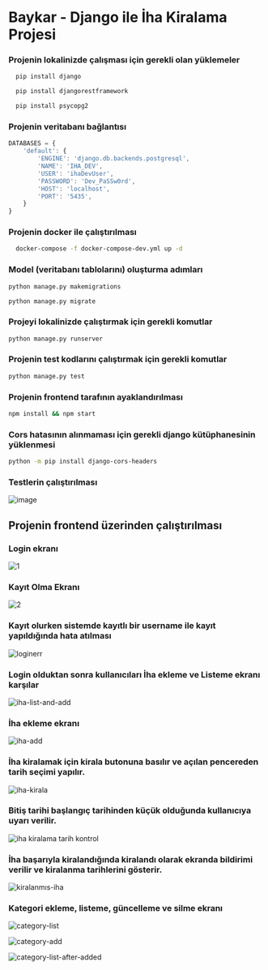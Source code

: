 
# Baykar - Django ile İha Kiralama Projesi

### Projenin lokalinizde çalışması için gerekli olan yüklemeler
```bash
  pip install django
```
```bash
  pip install djangorestframework
```
```bash
  pip install psycopg2
```
### Projenin veritabanı bağlantısı
```javascript
DATABASES = {
    'default': {
        'ENGINE': 'django.db.backends.postgresql',
        'NAME': 'IHA_DEV',
        'USER': 'ihaDevUser',
        'PASSWORD': 'Dev_PaSSw0rd',
        'HOST': 'localhost',
        'PORT': '5435',
    }
}
```
### Projenin docker ile çalıştırılması
```bash
  docker-compose -f docker-compose-dev.yml up -d
```
### Model (veritabanı tablolarını) oluşturma adımları
```bash
python manage.py makemigrations
```
```bash
python manage.py migrate
```
### Projeyi lokalinizde çalıştırmak için gerekli komutlar
```bash
python manage.py runserver
```
### Projenin test kodlarını çalıştırmak için gerekli komutlar
```bash
python manage.py test
```
### Projenin frontend tarafının ayaklandırılması
```bash
npm install && npm start
```
### Cors hatasının alınmaması için gerekli django kütüphanesinin yüklenmesi
```bash
python -m pip install django-cors-headers
```

### Testlerin çalıştırılması
![image](https://github.com/rozdemir96/baykar-project/assets/92824318/5756364d-c9fa-4364-8a51-efd273dd0ede)

## Projenin frontend üzerinden çalıştırılması
### Login ekranı
![1](https://github.com/rozdemir96/baykar-project/assets/92824318/44a16c7a-ba55-4974-a9ab-46870a025423)

### Kayıt Olma Ekranı
![2](https://github.com/rozdemir96/baykar-project/assets/92824318/b86fee57-011f-4eb4-a7ac-1c896f8cf0d0)

### Kayıt olurken sistemde kayıtlı bir username ile kayıt yapıldığında hata atılması
![loginerr](https://github.com/rozdemir96/baykar-project/assets/92824318/42c02158-f7da-4ab3-b7e7-b75b35aec628)

### Login olduktan sonra kullanıcıları İha ekleme ve Listeme ekranı karşılar 
![iha-list-and-add](https://github.com/rozdemir96/baykar-project/assets/92824318/8bbe411b-db2f-45b3-a5d4-eda588dfb35f)

### İha ekleme ekranı
![iha-add](https://github.com/rozdemir96/baykar-project/assets/92824318/f1669221-a854-443e-a77a-303d4c0903af)

### İha kiralamak için kirala butonuna basılır ve açılan pencereden tarih seçimi yapılır.
![iha-kirala](https://github.com/rozdemir96/baykar-project/assets/92824318/f546f404-fa96-4f28-b289-79ec9b01f9f6)

### Bitiş tarihi başlangıç tarihinden küçük olduğunda kullanıcıya uyarı verilir.
![iha kiralama tarih kontrol](https://github.com/rozdemir96/baykar-project/assets/92824318/c8fa2fb8-6ace-4eb5-a696-9ece102a6bac)


### İha başarıyla kiralandığında kiralandı olarak ekranda bildirimi verilir ve kiralanma tarihlerini gösterir.
![kiralanmıs-iha](https://github.com/rozdemir96/baykar-project/assets/92824318/27135f21-84cc-447c-8870-43f09963aa19)

### Kategori ekleme, listeme, güncelleme ve silme ekranı
![category-list](https://github.com/rozdemir96/baykar-project/assets/92824318/adb910f7-08cb-4e90-b3ca-ffc17f428072)

![category-add](https://github.com/rozdemir96/baykar-project/assets/92824318/e64b36a5-1353-44ed-90a0-b6789d839671)


![category-list-after-added](https://github.com/rozdemir96/baykar-project/assets/92824318/3e805037-cea7-4023-9485-4f8f6130aeb1)
